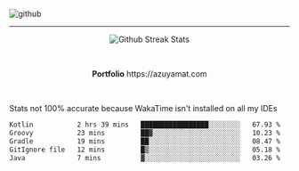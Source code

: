 ![github](https://media.discordapp.net/attachments/881363147364118528/1142610121697021952/background.png?width=1000&height=300)<br>
___
<p align="center">
  <img alt="Github Streak Stats" src="https://streak-stats.demolab.com?user=Azuyamat&theme=transparent&hide_border=true"/>
</p><br>
<p align="center">
      <strong>Portfolio</strong> https://azuyamat.com
</p><br>

Stats not 100% accurate because WakaTime isn't installed on all my IDEs
<!--START_SECTION:waka-->

```txt
Kotlin           2 hrs 39 mins   █████████████████░░░░░░░░   67.93 %
Groovy           23 mins         ██▓░░░░░░░░░░░░░░░░░░░░░░   10.23 %
Gradle           19 mins         ██░░░░░░░░░░░░░░░░░░░░░░░   08.47 %
GitIgnore file   12 mins         █▒░░░░░░░░░░░░░░░░░░░░░░░   05.18 %
Java             7 mins          ▓░░░░░░░░░░░░░░░░░░░░░░░░   03.26 %
```

<!--END_SECTION:waka-->
